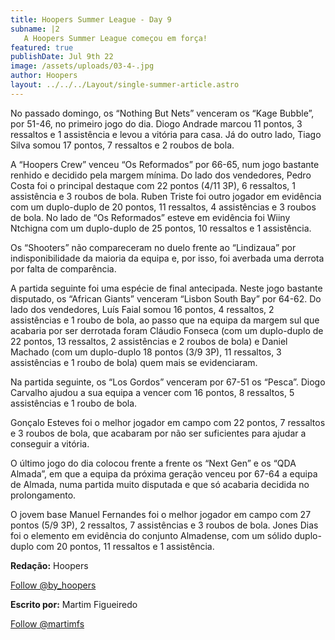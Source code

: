 ```yaml
---
title: Hoopers Summer League - Day 9
subname: |2
   A Hoopers Summer League começou em força!
featured: true
publishDate: Jul 9th 22
image: /assets/uploads/03-4-.jpg
author: Hoopers
layout: ../../../Layout/single-summer-article.astro
---
```

<!--StartFragment-->

No passado domingo, os “Nothing But Nets” venceram os “Kage Bubble”, por 51-46, no primeiro jogo do dia. Diogo Andrade marcou 11 pontos, 3 ressaltos e 1 assistência e levou a vitória para casa. Já do outro lado, Tiago Silva somou 17 pontos, 7 ressaltos e 2 roubos de bola. 

A “Hoopers Crew” venceu “Os Reformados” por 66-65, num jogo bastante renhido e decidido pela margem mínima. Do lado dos vendedores, Pedro Costa foi o principal destaque com 22 pontos (4/11 3P), 6 ressaltos, 1 assistência e 3 roubos de bola. Ruben Triste foi outro jogador em evidência com um duplo-duplo de 20 pontos, 11 ressaltos, 4 assistências e 3 roubos de bola. No lado de “Os Reformados” esteve em evidência foi Wiiny Ntchigna com um duplo-duplo de 25 pontos, 10 ressaltos e 1 assistência. 

Os “Shooters” não compareceram no duelo frente ao “Lindizaua” por indisponibilidade da maioria da equipa e, por isso, foi averbada uma derrota por falta de comparência. 

A partida seguinte foi uma espécie de final antecipada. Neste jogo bastante disputado, os “African Giants” venceram “Lisbon South Bay” por 64-62. Do lado dos vendedores, Luís Faial somou 16 pontos, 4 ressaltos, 2 assistências e 1 roubo de bola, ao passo que na equipa da margem sul que acabaria por ser derrotada foram Cláudio Fonseca (com um duplo-duplo de 22 pontos, 13 ressaltos, 2 assistências e 2 roubos de bola) e Daniel Machado (com um duplo-duplo 18 pontos (3/9 3P), 11 ressaltos, 3 assistências e 1 roubo de bola) quem mais se evidenciaram.

Na partida seguinte, os “Los Gordos” venceram por 67-51 os “Pesca”. Diogo Carvalho ajudou a sua equipa a vencer com 16 pontos, 8 ressaltos, 5 assistências e 1 roubo de bola. 

Gonçalo Esteves foi o melhor jogador em campo com 22 pontos, 7 ressaltos e 3 roubos de bola, que acabaram por não ser suficientes para ajudar a conseguir a vitória.

O último jogo do dia colocou frente a frente os “Next Gen” e os “QDA Almada”, em que a equipa da próxima geração venceu por 67-64 a equipa de Almada, numa partida muito disputada e que só acabaria decidida no prolongamento. 

O jovem base Manuel Fernandes foi o melhor jogador em campo com 27 pontos (5/9 3P), 2 ressaltos, 7 assistências e 3 roubos de bola. Jones Dias foi o elemento em evidência do conjunto Almadense, com um sólido duplo-duplo com 20 pontos, 11 ressaltos e 1 assistência.

**Redação:** Hoopers

<!--StartFragment-->

<a href="https://twitter.com/by_hoopers?ref_src=twsrc%5Etfw" class="twitter-follow-button" data-show-count="false">Follow @by_hoopers</a><script async src="https://platform.twitter.com/widgets.js" charset="utf-8"></script>

<!--EndFragment-->

**Escrito por:** Martim Figueiredo

<!--StartFragment-->

<a href="https://twitter.com/martimfs?ref_src=twsrc%5Etfw" class="twitter-follow-button" data-show-count="false">Follow @martimfs</a><script async src="https://platform.twitter.com/widgets.js" charset="utf-8"></script>

<!--EndFragment-->

<!--EndFragment-->